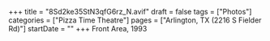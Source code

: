 +++
title = "8Sd2ke35StN3qfG6rz_N.avif"
draft = false
tags = ["Photos"]
categories = ["Pizza Time Theatre"]
pages = ["Arlington, TX (2216 S Fielder Rd)"]
startDate = ""
+++
Front Area, 1993
